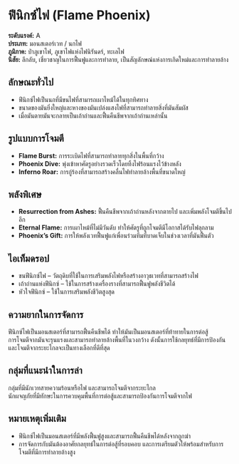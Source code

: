 # ฟีนิกซ์ไฟ (Flame Phoenix)

**ระดับแรงค์:** A  
**ประเภท:** มอนสเตอร์เวท / นกไฟ  
**ภูมิภาค:** ป่าภูเขาไฟ, ภูเขาไฟแห่งไฟนิรันดร์, ทะเลไฟ  
**นิสัย:** ลึกลับ, เชี่ยวชาญในการฟื้นฟูและการทำลาย, เป็นสัญลักษณ์แห่งการเกิดใหม่และการทำลายล้าง

## ลักษณะทั่วไป
- ฟีนิกซ์ไฟเป็นนกที่มีขนไฟที่สามารถเผาไหม้ได้ในทุกทิศทาง  
- ขนาดของมันยิ่งใหญ่และหางของมันเปล่งแสงไฟที่สามารถทำลายสิ่งที่มันสัมผัส  
- เมื่อมันตายมันจะกลายเป็นเถ้าถ่านและฟื้นคืนชีพจากเถ้าถ่านเหล่านั้น

## รูปแบบการโจมตี
- **Flame Burst:** การระเบิดไฟที่สามารถทำลายทุกสิ่งในพื้นที่กว้าง  
- **Phoenix Dive:** พุ่งเข้าหาศัตรูอย่างรวดเร็วโดยทิ้งไฟร้อนแรงไว้ข้างหลัง  
- **Inferno Roar:** การกู่ร้องที่สามารถสร้างคลื่นไฟทำลายล้างพื้นที่ขนาดใหญ่

## พลังพิเศษ
- **Resurrection from Ashes:** ฟื้นคืนชีพจากเถ้าถ่านหลังจากตายไป และเพิ่มพลังโจมตีขึ้นไปอีก  
- **Eternal Flame:** การเผาไหม้ที่ไม่มีวันดับ ทำให้ศัตรูที่ถูกโจมตีมีโอกาสได้รับไฟลุกลาม  
- **Phoenix’s Gift:** การให้พลังเวทฟื้นฟูแก่เพื่อนร่วมทีมที่บาดเจ็บในช่วงเวลาที่มันฟื้นตัว

## ไอเท็มดรอป
- ขนฟีนิกซ์ไฟ – วัตถุดิบที่ใช้ในการเสริมพลังไฟหรือสร้างอาวุธเวทที่สามารถสร้างไฟ  
- เถ้าถ่านแห่งฟีนิกซ์ – ใช้ในการสร้างเครื่องรางที่สามารถฟื้นฟูพลังชีวิตได้  
- หัวใจฟีนิกซ์ – ใช้ในการเสริมพลังชีวิตสูงสุด

## ความยากในการจัดการ
ฟีนิกซ์ไฟเป็นมอนสเตอร์ที่สามารถฟื้นคืนชีพได้ ทำให้มันเป็นมอนสเตอร์ที่ท้าทายในการต่อสู้  
การโจมตีจากมันจะรุนแรงและสามารถทำลายล้างพื้นที่ในวงกว้าง ดังนั้นการใช้กลยุทธ์ที่มีการป้องกันและโจมตีจากระยะไกลจะเป็นทางเลือกที่ดีที่สุด

## กลุ่มที่แนะนำในการล่า
กลุ่มที่มีนักเวทสายความร้อนหรือไฟ และสามารถโจมตีจากระยะไกล  
นักผจญภัยที่มีทักษะในการควบคุมพื้นที่การต่อสู้และสามารถป้องกันการโจมตีจากไฟ

## หมายเหตุเพิ่มเติม
- ฟีนิกซ์ไฟเป็นมอนสเตอร์ที่มีพลังฟื้นฟูสูงและสามารถฟื้นคืนชีพได้หลังจากถูกฆ่า  
- การจัดการกับมันต้องอาศัยกลยุทธ์ในการต่อสู้ที่รอบคอบ และการเตรียมตัวให้พร้อมสำหรับการโจมตีที่มีการทำลายล้างสูง
